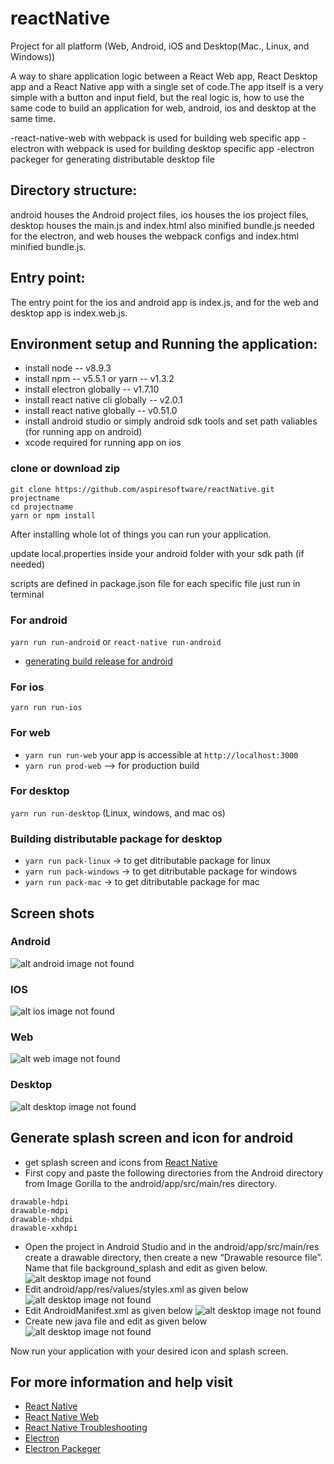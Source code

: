 # reactNative
Project for all platform (Web, Android, iOS and Desktop(Mac., Linux, and Windows))

A way to share application logic between a React Web app, React Desktop app and a React Native app with a single set of code.The app itself is a very simple with a button and input field, but the real logic is, how to use the same code to build an application for web, android, ios and desktop at the same time.

-react-native-web with webpack is used for building web specific app
-electron with webpack is used for building desktop specific app
-electron packeger for generating distributable desktop file

## Directory structure:

android houses the Android project files, ios houses the ios project files, desktop houses the main.js and index.html also minified bundle.js  needed for the electron, and web houses the webpack configs and index.html minified bundle.js.

## Entry point:

The entry point for the ios and android app is index.js, and for the web and desktop app is index.web.js.

## Environment setup and Running the application:

- install node -- v8.9.3
- install npm -- v5.5.1 or yarn -- v1.3.2
- install electron globally -- v1.7.10
- install react native cli globally -- v2.0.1
- install react native globally -- v0.51.0
- install android studio or simply android sdk tools and set path valiables (for running app on android)
- xcode required for running app on ios

### clone or download zip

```
git clone https://github.com/aspiresoftware/reactNative.git projectname
cd projectname
yarn or npm install
```

After installing whole lot of things you can run your application.

update local.properties inside your android folder with your sdk path (if needed)

scripts are defined in package.json file for each specific file
just run in terminal

### For android
`yarn run run-android` or `react-native run-android`

- [generating build release for android](https://facebook.github.io/react-native/docs/signed-apk-android.html)

### For ios
`yarn run run-ios`

### For web
- `yarn run run-web` your app is accessible at `http://localhost:3000`
- `yarn run prod-web` --> for production build

### For desktop
`yarn run run-desktop` (Linux, windows, and mac os)

### Building distributable package for desktop
- `yarn run pack-linux` -> to get ditributable package for linux
- `yarn run pack-windows` -> to get ditributable package for windows
- `yarn run pack-mac` -> to get ditributable package for mac

## Screen shots

### Android
![alt android image not found](https://raw.githubusercontent.com/aspiresoftware/reactNative/master/readmeIMG/android.png)

### IOS
![alt ios image not found](https://raw.githubusercontent.com/aspiresoftware/reactNative/master/readmeIMG/ios.png)

### Web
![alt web image not found](https://raw.githubusercontent.com/aspiresoftware/reactNative/master/readmeIMG/web.png)

### Desktop
![alt desktop image not found](https://raw.githubusercontent.com/aspiresoftware/reactNative/master/readmeIMG/desktop.png)


## Generate splash screen and icon for android

- get splash screen and icons from [React Native](https://apetools.webprofusion.com/app/#/tools/imagegorilla)
- First copy and paste the following directories from the Android directory from Image Gorilla to the android/app/src/main/res directory.
```
drawable-hdpi
drawable-mdpi
drawable-xhdpi
drawable-xxhdpi
```

- Open the project in Android Studio and in the android/app/src/main/res create a drawable directory, then create a new “Drawable resource file”. Name that file background_splash and edit as given below.
![alt desktop image not found](https://raw.githubusercontent.com/aspiresoftware/reactNative/master/readmeIMG/1.png)
- Edit android/app/res/values/styles.xml as given below
![alt desktop image not found](https://raw.githubusercontent.com/aspiresoftware/reactNative/master/readmeIMG/2.png)
- Edit AndroidManifest.xml as given below
![alt desktop image not found](https://raw.githubusercontent.com/aspiresoftware/reactNative/master/readmeIMG/3.png)
- Create new java file and edit as given below
![alt desktop image not found](https://raw.githubusercontent.com/aspiresoftware/reactNative/master/readmeIMG/4.png)

Now run your application with your desired icon and splash screen.


## For more information and help visit

- [React Native](https://facebook.github.io/react-native/)
- [React Native Web](https://github.com/necolas/react-native-web)
- [React Native Troubleshooting](https://facebook.github.io/react-native/docs/troubleshooting.html)
- [Electron](https://electronjs.org/)
- [Electron Packeger](https://www.npmjs.com/package/electron-packager)
